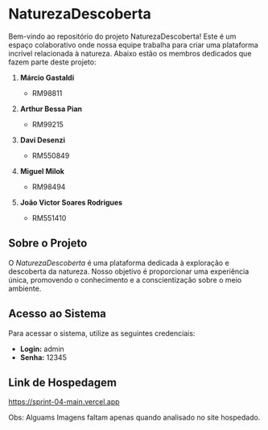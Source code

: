 # NaturezaDescoberta

Bem-vindo ao repositório do projeto NaturezaDescoberta! Este é um espaço colaborativo onde nossa equipe trabalha para criar uma plataforma incrível relacionada à natureza. Abaixo estão os membros dedicados que fazem parte deste projeto:

1. **Márcio Gastaldi**
   - RM98811

2. **Arthur Bessa Pian**
   - RM99215

3. **Davi Desenzi**
   - RM550849

4. **Miguel Milok**
   - RM98494

5. **João Victor Soares Rodrigues**
   - RM551410

## Sobre o Projeto

O *NaturezaDescoberta* é uma plataforma dedicada à exploração e descoberta da natureza. Nosso objetivo é proporcionar uma experiência única, promovendo o conhecimento e a conscientização sobre o meio ambiente.

## Acesso ao Sistema

Para acessar o sistema, utilize as seguintes credenciais:

- **Login:** admin
- **Senha:** 12345

## Link de Hospedagem

https://sprint-04-main.vercel.app

Obs: Alguams Imagens faltam apenas quando analisado no site hospedado.
